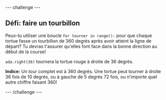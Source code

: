 --- challenge ---

## Défi: faire un tourbillon

Peux-tu utiliser une boucle `for tourner in range():` pour que chaque tortue fasse un tourbillon de 360 degrés après avoir atteint la ligne de départ? Tu devras t'assurer qu'elles font face dans la bonne direction au début de la course!

`ada.right(36)` tournera la tortue rouge à droite de 36 degrés.

**Indice:** Un tour complet est à 360 degrés. Une tortue peut tourner à droite 36 fois de 10 degrés, ou à gauche de 5 degrés 72 fois, ou n’importe quel autre chiffre faisant 360!

--- /challenge ---